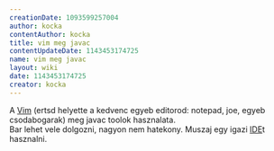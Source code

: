 ```yaml
---
creationDate: 1093599257004 
author: kocka 
contentAuthor: kocka 
title: vim meg javac 
contentUpdateDate: 1143453174725 
name: vim meg javac 
layout: wiki 
date: 1143453174725 
creator: kocka 
---
```

A [Vim](VIM.html) (ertsd helyette a kedvenc egyeb editorod: notepad, joe, egyeb csodabogarak) meg javac toolok hasznalata.<br/>
Bar lehet vele dolgozni, nagyon nem hatekony. Muszaj egy igazi [IDE](IDE.html)t hasznalni.
